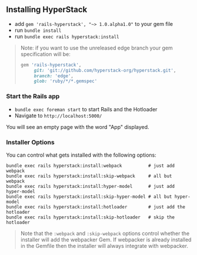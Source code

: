 ## Installing HyperStack

* add `gem 'rails-hyperstack', "~> 1.0.alpha1.0"` to your gem file
* run `bundle install`
* run `bundle exec rails hyperstack:install`

> Note: if you want to use the unreleased edge branch your gem specification will be:
>
> ```ruby
> gem 'rails-hyperstack',
>      git: 'git://github.com/hyperstack-org/hyperstack.git',
>      branch: 'edge',
>      glob: 'ruby/*/*.gemspec'
> ```

### Start the Rails app

* `bundle exec foreman start` to start Rails and the Hotloader
* Navigate to `http://localhost:5000/`

You will see an empty page with the word "App" displayed.

### Installer Options

You can control what gets installed with the following options:

```
bundle exec rails hyperstack:install:webpack          # just add webpack
bundle exec rails hyperstack:install:skip-webpack     # all but webpack
bundle exec rails hyperstack:install:hyper-model      # just add hyper-model
bundle exec rails hyperstack:install:skip-hyper-model # all but hyper-model
bundle exec rails hyperstack:install:hotloader        # just add the hotloader
bundle exec rails hyperstack:install:skip-hotloader   # skip the hotloader
```

> Note that the `:webpack` and `:skip-webpack` options control whether the installer will
add the webpacker Gem.  If webpacker is already installed in the Gemfile then the
installer will always integrate with webpacker. 
